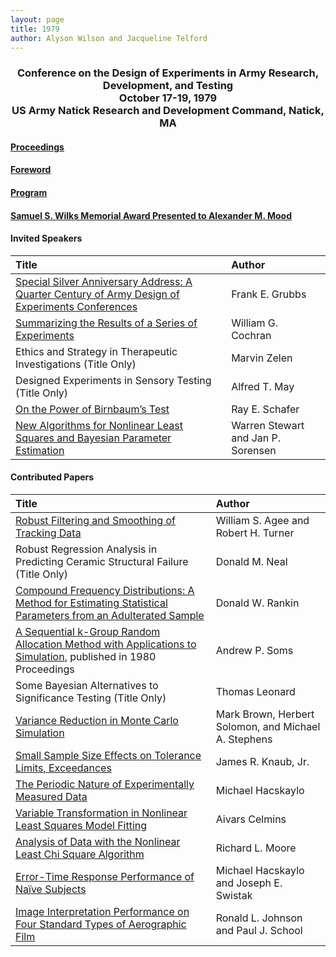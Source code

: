 ```yaml
---
layout: page
title: 1979
author: Alyson Wilson and Jacqueline Telford
---
```

<div align="center"><h3>Conference on the Design of Experiments in Army Research, Development, and Testing<br>
October 17-19, 1979<br>
US Army Natick Research and Development Command, Natick, MA</h3></div>

#### [Proceedings](https://alysongwilson.github.io/ACAS/DOE3/DOE25.pdf#page=2)

#### [Foreword](https://alysongwilson.github.io/ACAS/DOE3/DOE25.pdf#page=8)

#### [Program](https://alysongwilson.github.io/ACAS/DOE3/DOE25.pdf#page=32)

#### [Samuel S. Wilks Memorial Award Presented to Alexander M. Mood](https://alysongwilson.github.io/ACAS/DOE3/DOE25.pdf#page=122)


#### Invited Speakers

| Title | Author |
| :--- | :--- |
| [Special Silver Anniversary Address: A Quarter Century of Army Design of Experiments Conferences](https://alysongwilson.github.io/ACAS/DOE3/DOE25Grubbs.pdf) | Frank E. Grubbs |
| [Summarizing the Results of a Series of Experiments](https://alysongwilson.github.io/ACAS/DOE3/DOE25.pdf#page=58) | William G. Cochran |
| Ethics and Strategy in Therapeutic Investigations (Title Only) | Marvin Zelen |
| Designed Experiments in Sensory Testing (Title Only) | Alfred T. May |
| [On the Power of Birnbaum’s Test](https://alysongwilson.github.io/ACAS/DOE3/DOE25.pdf#page=224) | Ray E. Schafer |
| [New Algorithms for Nonlinear Least Squares and Bayesian Parameter Estimation](https://alysongwilson.github.io/ACAS/DOE3/DOE25.pdf#page=252) | Warren Stewart and Jan P. Sorensen |


#### Contributed Papers

| Title | Author |
| :--- | :--- |
| [Robust Filtering and Smoothing of Tracking Data](https://alysongwilson.github.io/ACAS/DOE3/DOE25.pdf#page=72) | William S. Agee and Robert H. Turner |
| Robust Regression Analysis in Predicting Ceramic Structural Failure (Title Only) | Donald M. Neal |
| [Compound Frequency Distributions: A Method for Estimating Statistical Parameters from an Adulterated Sample](https://alysongwilson.github.io/ACAS/DOE3/DOE25.pdf#page=82) | Donald W. Rankin |
| [A Sequential k-Group Random Allocation Method with Applications to Simulation](https://alysongwilson.github.io/ACAS/DOE3/DOE26.pdf#page=574), published in 1980 Proceedings | Andrew P. Soms |
| Some Bayesian Alternatives to Significance Testing (Title Only) | Thomas Leonard |
| [Variance Reduction in Monte Carlo Simulation](https://alysongwilson.github.io/ACAS/DOE3/DOE25.pdf#page=126) | Mark Brown, Herbert Solomon, and Michael A. Stephens |
| [Small Sample Size Effects on Tolerance Limits, Exceedances](https://alysongwilson.github.io/ACAS/DOE3/DOE25.pdf#page=140) | James R. Knaub, Jr. |
| [The Periodic Nature of Experimentally Measured Data](https://alysongwilson.github.io/ACAS/DOE3/DOE25.pdf#page=148) | Michael Hacskaylo |
| [Variable Transformation in Nonlinear Least Squares Model Fitting](https://alysongwilson.github.io/ACAS/DOE3/DOE25.pdf#page=162) | Aivars Celmins |
| [Analysis of Data with the Nonlinear Least Chi Square Algorithm](https://alysongwilson.github.io/ACAS/DOE3/DOE25.pdf#page=194) | Richard L. Moore |
| [Error-Time Response Performance of Naïve Subjects](https://alysongwilson.github.io/ACAS/DOE3/DOE25.pdf#page=236) | Michael Hacskaylo and Joseph E. Swistak |
| [Image Interpretation Performance on Four Standard Types of Aerographic Film](https://alysongwilson.github.io/ACAS/DOE3/DOE25.pdf#page=242) | Ronald L. Johnson and Paul J. School |
